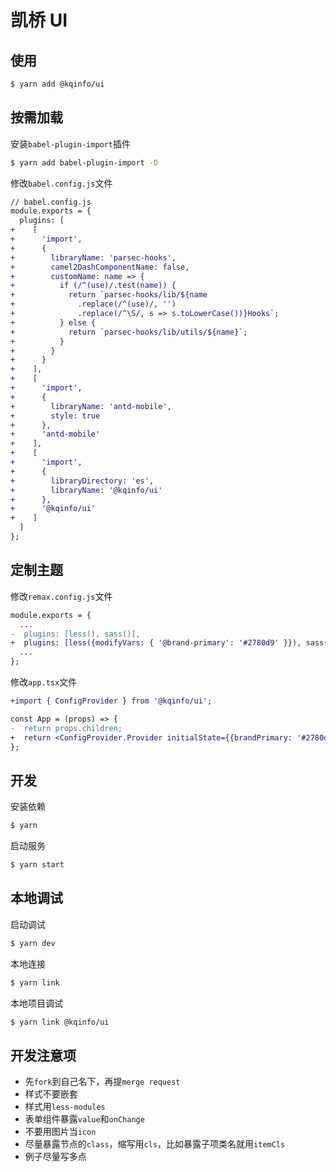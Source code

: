 # 凯桥 UI

## 使用

```bash
$ yarn add @kqinfo/ui
```

## 按需加载

安装`babel-plugin-import`插件

```bash
$ yarn add babel-plugin-import -D
```

修改`babel.config.js`文件

```diff
// babel.config.js
module.exports = {
  plugins: [
+    [
+      'import',
+      {
+        libraryName: 'parsec-hooks',
+        camel2DashComponentName: false,
+        customName: name => {
+          if (/^(use)/.test(name)) {
+            return `parsec-hooks/lib/${name
+              .replace(/^(use)/, '')
+              .replace(/^\S/, s => s.toLowerCase())}Hooks`;
+          } else {
+            return `parsec-hooks/lib/utils/${name}`;
+          }
+        }
+      }
+    ],
+    [
+      'import',
+      {
+        libraryName: 'antd-mobile',
+        style: true
+      },
+      'antd-mobile'
+    ],
+    [
+      'import',
+      {
+        libraryDirectory: 'es',
+        libraryName: '@kqinfo/ui'
+      },
+      '@kqinfo/ui'
+    ]
  ]
};

```

## 定制主题

修改`remax.config.js`文件

```diff
module.exports = {
  ...
-  plugins: [less(), sass()],
+  plugins: [less({modifyVars: { '@brand-primary': '#2780d9' }}), sass()],
  ...
};
```

修改`app.tsx`文件

```diff
+import { ConfigProvider } from '@kqinfo/ui';

const App = (props) => {
-  return props.children;
+  return <ConfigProvider.Provider initialState={{brandPrimary: '#2780d9'}}>{props.children}</ConfigProvider.Provider>;
};
```

## 开发

安装依赖

```bash
$ yarn
```

启动服务

```bash
$ yarn start
```

## 本地调试

启动调试

```bash
$ yarn dev
```

本地连接

```bash
$ yarn link
```

本地项目调试

```bash
$ yarn link @kqinfo/ui
```

## 开发注意项

- 先`fork`到自己名下，再提`merge request`
- 样式不要嵌套
- 样式用`less-modules`
- 表单组件暴露`value`和`onChange`
- 不要用图片当`icon`
- 尽量暴露节点的`class`，缩写用`cls`，比如暴露子项类名就用`itemCls`
- 例子尽量写多点

